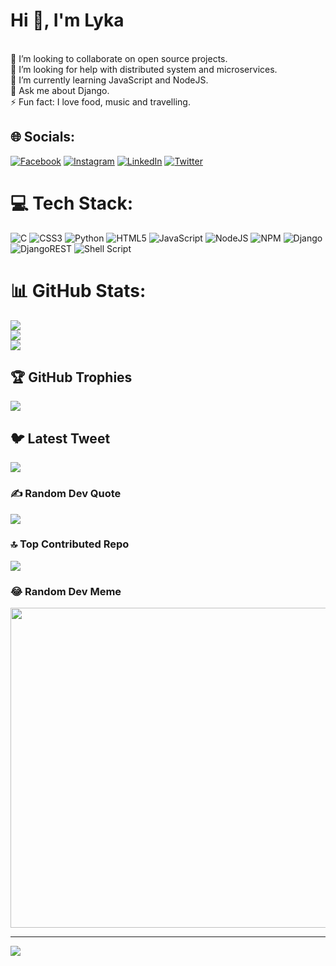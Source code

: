 # Hi 🚀, I'm Lyka
<br>👯 I’m looking to collaborate on open source projects.<br>🤝 I’m looking for help with distributed system and microservices.<br>🌱 I’m currently learning JavaScript and NodeJS.<br>💬 Ask me about Django.<br>⚡ Fun fact: I love food, music and travelling.


## 🌐 Socials:
[![Facebook](https://img.shields.io/badge/Facebook-%231877F2.svg?logo=Facebook&logoColor=white)](https://facebook.com/https://www.facebook.com/LykaEdm/) [![Instagram](https://img.shields.io/badge/Instagram-%23E4405F.svg?logo=Instagram&logoColor=white)](https://instagram.com/https://www.instagram.com/lyka_edm/) [![LinkedIn](https://img.shields.io/badge/LinkedIn-%230077B5.svg?logo=linkedin&logoColor=white)](https://linkedin.com/in/https://www.linkedin.com/in/glory-lyka-edem-b7b869191/) [![Twitter](https://img.shields.io/badge/Twitter-%231DA1F2.svg?logo=Twitter&logoColor=white)](https://twitter.com/Lyka__okpos) 

# 💻 Tech Stack:
![C](https://img.shields.io/badge/c-%2300599C.svg?style=plastic&logo=c&logoColor=white) ![CSS3](https://img.shields.io/badge/css3-%231572B6.svg?style=plastic&logo=css3&logoColor=white) ![Python](https://img.shields.io/badge/python-3670A0?style=plastic&logo=python&logoColor=ffdd54) ![HTML5](https://img.shields.io/badge/html5-%23E34F26.svg?style=plastic&logo=html5&logoColor=white) ![JavaScript](https://img.shields.io/badge/javascript-%23323330.svg?style=plastic&logo=javascript&logoColor=%23F7DF1E) ![NodeJS](https://img.shields.io/badge/node.js-6DA55F?style=plastic&logo=node.js&logoColor=white) ![NPM](https://img.shields.io/badge/NPM-%23000000.svg?style=plastic&logo=npm&logoColor=white) ![Django](https://img.shields.io/badge/django-%23092E20.svg?style=plastic&logo=django&logoColor=white) ![DjangoREST](https://img.shields.io/badge/DJANGO-REST-ff1709?style=plastic&logo=django&logoColor=white&color=ff1709&labelColor=gray) ![Shell Script](https://img.shields.io/badge/shell_script-%23121011.svg?style=plastic&logo=gnu-bash&logoColor=white)
# 📊 GitHub Stats:
![](https://github-readme-stats.vercel.app/api?username=lyka-ed&theme=radical&hide_border=false&include_all_commits=true&count_private=true)<br/>
![](https://github-readme-streak-stats.herokuapp.com/?user=lyka-ed&theme=radical&hide_border=false)<br/>
![](https://github-readme-stats.vercel.app/api/top-langs/?username=lyka-ed&theme=radical&hide_border=false&include_all_commits=true&count_private=true&layout=compact)

## 🏆 GitHub Trophies
![](https://github-profile-trophy.vercel.app/?username=lyka-ed&theme=radical&no-frame=false&no-bg=false&margin-w=4)

## 🐦 Latest Tweet
[![](https://gtce.itsvg.in/api?username=Lyka__okpos)](https://github.com/VishwaGauravIn/github-twitter-card-embed)

### ✍️ Random Dev Quote
![](https://quotes-github-readme.vercel.app/api?type=horizontal&theme=radical)

### 🔝 Top Contributed Repo
![](https://github-contributor-stats.vercel.app/api?username=lyka-ed&limit=5&theme=radical&combine_all_yearly_contributions=true)

### 😂 Random Dev Meme
<img src="https://rm.up.railway.app/" width="512px"/>

---
[![](https://visitcount.itsvg.in/api?id=lyka-ed&icon=8&color=9)](https://visitcount.itsvg.in)

<!-- Proudly created with GPRM ( https://gprm.itsvg.in ) -->
